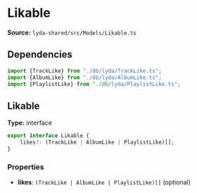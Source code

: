 # Likable

**Source:** `lyda-shared/src/Models/Likable.ts`

## Dependencies

```typescript
import {TrackLike} from "./db/lyda/TrackLike.ts";
import {AlbumLike} from "./db/lyda/AlbumLike.ts";
import {PlaylistLike} from "./db/lyda/PlaylistLike.ts";
```

## Likable

**Type:** interface

```typescript
export interface Likable {
    likes?: (TrackLike | AlbumLike | PlaylistLike)[];
}
```

### Properties

- **likes**: `(T​r​a​c​k​L​i​k​e | A​l​b​u​m​L​i​k​e | P​l​a​y​l​i​s​t​L​i​k​e)[]` (optional)

